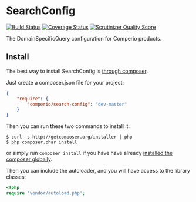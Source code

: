 # SearchConfig
[![Build Status](https://travis-ci.org/comperio/SearchConfig.png?branch=master)](https://travis-ci.org/nicmart/SearchConfig)
[![Coverage Status](https://coveralls.io/repos/comperio/SearchConfig/badge.png?branch=master)](https://coveralls.io/r/nicmart/SearchConfig?branch=master)
[![Scrutinizer Quality Score](https://scrutinizer-ci.com/g/comperio/SearchConfig/badges/quality-score.png?s=14018ac40c22899e72fc459dac86b28f00021f3b)](https://scrutinizer-ci.com/g/comperio/SearchConfig/)

The DomainSpecificQuery configuration for Comperio products.

## Install

The best way to install SearchConfig is [through composer](http://getcomposer.org).

Just create a composer.json file for your project:

```JSON
{
    "require": {
        "comperio/search-config": "dev-master"
    }
}
```

Then you can run these two commands to install it:

    $ curl -s http://getcomposer.org/installer | php
    $ php composer.phar install

or simply run `composer install` if you have have already [installed the composer globally](http://getcomposer.org/doc/00-intro.md#globally).

Then you can include the autoloader, and you will have access to the library classes:

```php
<?php
require 'vendor/autoload.php';
```